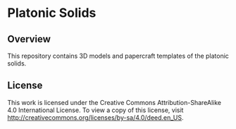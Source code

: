 # Platonic Solids

## Overview

This repository contains 3D models and papercraft templates of the platonic solids.

## License

This work is licensed under the Creative Commons Attribution-ShareAlike 4.0 International License. To view a copy of this license, visit <http://creativecommons.org/licenses/by-sa/4.0/deed.en_US>.
